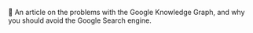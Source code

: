 📃️ An article on the problems with the Google Knowledge Graph, and why you should avoid the Google Search engine.
